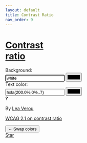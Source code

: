 ```yaml
---
layout: default
title: Contrast Ratio 
nav_order: 9
---
```

<div class="contrast-ratio-tool"> 
<h1><a href="#"><div><span>Contrast</span></div> <div><strong>ratio</strong></div></a></h1>

<label class="background">
	<span>Background:</span>
	<div class="input-wrapper">
		<input id="background" class="text-input" value="white" autofocus />
		<input id="backgroundColorPicker" class="color-picker" type="color" tabindex="-1" />
	</div>
	<output for="background foreground" class="rl" aria-live="polite" aria-label="Relative Luminance"></output>
</label>

<label class="foreground">
	<span>Text color:</span>
	<div class="input-wrapper">
		<input id="foreground" class="text-input" value="hsla(200,0%,0%,.7)" />
		<input id="foregroundColorPicker" class="color-picker" type="color" tabindex="-1" />
	</div>
	<output for="background foreground" class="rl" aria-live="polite" aria-label="Relative Luminance"></output>
</label>

<output for="background foreground" class="contrast" tabindex="0" aria-live="polite">
	<strong>?</strong>
	<span class="error"></span>
</output>

<section id="results">
	<output for="background foreground" id="preciseContrast" aria-label="Precise contrast"></output>
	<output for="background foreground" id="wcag"></output>
</section>

<div class="color-display" id="backgroundDisplay">
 
	 
	 
By <a href="http://lea.verou.me" rel="noopener" target="_blank">Lea Verou</a>
		 
<a href="https://www.w3.org/TR/WCAG/#contrast-minimum" rel="noopener" target="_blank">WCAG 2.1 on contrast ratio</a>

	 
</div>
<section class="color-display" id="foregroundDisplay">
	<button id="swap">↔ Swap colors</button>
	<script async src="https://cdn.carbonads.com/carbon.js?zoneid=1673&serve=C6AILKT&placement=contrastratiocom" id="_carbonads_js"></script>
</section>

<footer></footer>

<script src="https://leaverou.github.io/incrementable/incrementable.js" id="incrementable" async></script>
 <script>
	 (function(){

    var _ = self.Color = function(rgba) {
	if (rgba === 'transparent') {
		rgba = [0,0,0,0];
	}
	else if (typeof rgba === 'string') {
		var rgbaString = rgba;
		rgba = rgbaString.match(/rgba?\(([\d.]+), ([\d.]+), ([\d.]+)(?:, ([\d.]+))?\)/);

		if (rgba) {
			rgba.shift();
		}
		else {
			throw new Error('Invalid string: ' + rgbaString);
		}
	}

	if (rgba[3] === undefined) {
		rgba[3] = 1;
	}

	rgba = rgba.map(a => +a);

	this.rgba = rgba;
};

_.prototype = {
	get rgb () {
		return this.rgba.slice(0,3);
	},

	get alpha () {
		return this.rgba[3];
	},

	set alpha (alpha) {
		this.rgba[3] = alpha;
	},

	get luminance () {
		// Formula: http://www.w3.org/TR/2008/REC-WCAG20-20081211/#relativeluminancedef
		var rgba = this.rgba.slice();

		for(var i=0; i<3; i++) {
			var rgb = rgba[i];

			rgb /= 255;

			rgb = rgb < .03928 ? rgb / 12.92 : Math.pow((rgb + .055) / 1.055, 2.4);

			rgba[i] = rgb;
		}

		return .2126 * rgba[0] + .7152 * rgba[1] + 0.0722 * rgba[2];
	},

	get inverse () {
		return new _([
			255 - this.rgba[0],
			255 - this.rgba[1],
			255 - this.rgba[2],
			this.alpha
		]);
	},

	toString: function() {
		return 'rgb' + (this.alpha < 1? 'a' : '') + '(' + this.rgba.slice(0, this.alpha >= 1? 3 : 4).join(', ') + ')';
	},

	/**
	 * @param {boolean} withAlpha If the output should include the alpha channel.
	 * @returns {string} A hex color string in the format `#RRGGBB` or `#RRGGBBAA.
	 */
	toHex: function(withAlpha = true) {
		var [ r, g, b, a ] = this.rgba;
		var uint8ToHex = function(uint8) { return uint8.toString(16).padStart(2, '0'); }

		var result = `#${uint8ToHex(r)}${uint8ToHex(g)}${uint8ToHex(b)}`;

		if (withAlpha) {
			var aHex = uint8ToHex(a * 255);
			result += aHex;
		}

		return result;
	},

	clone: function() {
		return new _(this.rgba);
	},

	// Overlay a color over another
	overlayOn: function (color) {
		var overlaid = this.clone();

		var alpha = this.alpha;

		if (alpha >= 1) {
			return overlaid;
		}

		for(var i=0; i<3; i++) {
			overlaid.rgba[i] = overlaid.rgba[i] * alpha + color.rgba[i] * color.rgba[3] * (1 - alpha);
		}

		overlaid.rgba[3] = alpha + color.rgba[3] * (1 - alpha);

		return overlaid;
	},

	contrast: function (color) {
		// Formula: http://www.w3.org/TR/2008/REC-WCAG20-20081211/#contrast-ratiodef
		var alpha = this.alpha;

		if (alpha >= 1) {
			if (color.alpha < 1) {
				color = color.overlayOn(this);
			}

			var l1 = this.luminance + .05,
				l2 = color.luminance + .05,
				ratio = l1/l2;

			if (l2 > l1) {
				ratio = 1 / ratio;
			}

			// ratio = floor(ratio, 2);

			return {
				ratio: ratio,
				error: 0,
				min: ratio,
				max: ratio
			};
		}

		// If we’re here, it means we have a semi-transparent background
		// The text color may or may not be semi-transparent, but that doesn't matter

		var onBlack = this.overlayOn(_.BLACK),
		    onWhite = this.overlayOn(_.WHITE),
		    contrastOnBlack = onBlack.contrast(color).ratio,
		    contrastOnWhite = onWhite.contrast(color).ratio;

		var max = Math.max(contrastOnBlack, contrastOnWhite);

		// This is here for backwards compatibility and not used to calculate
		// `min`.  Note that there may be other colors with a closer luminance to
		// `color` if they have a different hue than `this`.
		var closest = this.rgb.map(function(c, i) {
			return Math.min(Math.max(0, (color.rgb[i] - c * alpha)/(1-alpha)), 255);
		});

		closest = new _(closest);

		var min = 1;
		if (onBlack.luminance > color.luminance) {
			min = contrastOnBlack;
		}
		else if (onWhite.luminance < color.luminance) {
			min = contrastOnWhite;
		}

		return {
			ratio: (min + max) / 2,
			error: (max - min) / 2,
			min: min,
			max: max,
			closest: closest,
			farthest: onWhite == max? _.WHITE : _.BLACK
		};
	}
};

_.BLACK = new _([0,0,0]);
_.GRAY = new _([127.5, 127.5, 127.5]);
_.WHITE = new _([255,255,255]);

})();
function $(expr, con) {
	return typeof expr === "string"? (con || document).querySelector(expr) : expr;
}

function $$(expr, con) {
	return Array.prototype.slice.call((con || document).querySelectorAll(expr));
}

/*
 * Make each element with an ID a global variable.
 * Many browsers do this anyway (it’s in the HTML5 spec), so it ensures consistency.
 *
 * https://html.spec.whatwg.org/multipage/window-object.html#named-access-on-the-window-object
 */
$$("[id]").forEach(function(element) {
	window[element.id] = element;
});

// Math.floor with precision
function floor(number, decimals) {
	decimals = +decimals || 0;

	var multiplier = Math.pow(10, decimals);

	return Math.floor(number * multiplier) / multiplier;
}

var messages = {
	"semitransparent": "The background is semi-transparent, so the contrast ratio cannot be precise. Depending on what’s going to be underneath, it could be any of the following:",
	"fail": "Fails WCAG 2.0 and 2.1 :-(",
	"aa-large": "Passes AA for large text (above 18pt or bold above 14pt) and AA for user interface components and graphical objects",
	"aa": "Passes AA level for any size text, AAA for large text (above 18pt or bold above 14pt), and AA for user interface components and graphical objects",
	"aaa": "Passes AAA level for any size text and AA for user interface components and graphical objects"
};

var canvas = document.createElement("canvas"),
    ctx = canvas.getContext("2d");

canvas.width = canvas.height = 16;
document.body.appendChild(canvas);

incrementable.onload = function() {
	if (window.Incrementable) {
		new Incrementable(background);
		new Incrementable(foreground);
	}
};

if (window.Incrementable) {
	incrementable.onload();
}

var output = $(".contrast");

var levels = {
	"fail": {
		range: [0, 3],
		color: "hsl(0, 100%, 40%)"
	},
	"aa-large": {
		range: [3, 4.5],
		color: "hsl(40, 100%, 45%)"
	},
	"aa": {
		range: [4.5, 7],
		color: "hsl(80, 60%, 45%)"
	},
	"aaa": {
		range: [7, 22],
		color: "hsl(95, 60%, 41%)"
	}
};

function rangeIntersect(min, max, upper, lower) {
	return (max < upper? max : upper) - (lower < min? min : lower);
}

function updateLuminance(input) {
	var luminanceOutput = $(".rl", input.parentNode.parentNode);

	var color = input.color;

	if (input.color.alpha < 1) {
		var lumBlack = color.overlayOn(Color.BLACK).luminance;
		var lumWhite = color.overlayOn(Color.WHITE).luminance;

		luminanceOutput.textContent = lumBlack + " - " + lumWhite;
		luminanceOutput.style.color = Math.min(lumBlack, lumWhite) < .2? "white" : "black";
	}
	else {
		luminanceOutput.textContent = color.luminance;
		luminanceOutput.style.color = color.luminance < .2? "white" : "black";
	}
}

function update() {
	if (foreground.color && background.color) {
		if (foreground.value !== foreground.defaultValue || background.value !== background.defaultValue) {
			window.onhashchange = null;

			location.hash = "#" + encodeURIComponent(foreground.value) + "-on-" + encodeURIComponent(background.value);

			setTimeout(function() {
				window.onhashchange = hashchange;
			}, 10);
		}

		var contrast = background.color.contrast(foreground.color);

		updateLuminance(background);
		updateLuminance(foreground);

		var min = contrast.min,
		    max = contrast.max,
		    range = max - min,
		    classes = [], percentages = [];

		for (var level in levels) {
			var bounds = levels[level].range,
			    lower = bounds[0],
			    upper = bounds[1];

			if (min < upper && max >= lower) {
				classes.push(level);

				percentages.push({
					level: level,
					percentage: 100 * rangeIntersect(min, max, upper, lower) / range
				});
			}
		}

		$("strong", output).textContent = floor(contrast.ratio, 2);

		preciseContrast.innerHTML = `Precise contrast: ${contrast.ratio - contrast.error}`;

		var error = $(".error", output);

		if (contrast.error) {
			error.textContent = "±" + floor(contrast.error, 2);
			error.title = floor(min, 2) + " - " + floor(max, 2);
			preciseContrast.textContent = `${min} - ${max}`;
		}
		else {
			error.textContent = "";
			error.title = "";
			preciseContrast.textContent = contrast.ratio;
		}

		if (classes.length <= 1) {
			wcag.textContent = messages[classes[0]];
			output.style.backgroundImage = "";
			output.style.backgroundColor = levels[classes[0]].color;
		}
		else {
			var fragment = document.createDocumentFragment();

			var p = document.createElement("p");
			p.textContent = messages.semitransparent;
			fragment.appendChild(p);

			var ul = document.createElement("ul");

			for (var i=0; i<classes.length; i++) {
				var li = document.createElement("li");

				li.textContent = messages[classes[i]];

				ul.appendChild(li);
			}

			fragment.appendChild(ul);

			wcag.textContent = "";
			wcag.appendChild(fragment);

			// Create gradient illustrating levels
			var stops = [], previousPercentage = 0;

			for (var i=0; i < 2 * percentages.length; i++) {
				var info = percentages[i % percentages.length];

				var level = info.level;
				var color = levels[level].color,
				    percentage = previousPercentage + info.percentage / 2;

				stops.push(color + " " + previousPercentage + "%", color + " " + percentage + "%");

				previousPercentage = percentage;
			}

			var gradient = "linear-gradient(135deg, " + stops.join(", ") + ")";

			output.style.backgroundImage = gradient;
		}

		output.className = "contrast " + classes.join(" ");

		ctx.clearRect(0, 0, 16, 16);

		ctx.fillStyle = background.color + "";
		ctx.fillRect(0, 0, 8, 16);

		ctx.fillStyle = foreground.color + "";
		ctx.fillRect(8, 0, 8, 16);

		$("link[rel=\"shortcut icon\"]").setAttribute("href", canvas.toDataURL());
	}
}

function colorChanged(input) {
	input.style.width = input.value.length * .56 + "em";
	input.style.width = input.value.length + "ch";

	var isForeground = input == foreground;

	var display = isForeground? foregroundDisplay : backgroundDisplay;

	var previousColor = getComputedStyle(display).backgroundColor;

	// Add hash to front of 3, 4, 6, and 8 digit hex codes.
	var accepted_matches = [3, 4, 6, 8]
	var match_result = input.value.match(/^[0-9a-f]{3,8}$/i)
	if (match_result && accepted_matches.includes(match_result[0].length)){
		input.value = "#" + input.value;
	}

	display.style.background = input.value;

	var color = getComputedStyle(display).backgroundColor;

	if (color && input.value && (color !== previousColor || color === "transparent" || color === "rgba(0, 0, 0, 0)")) {
		// Valid & different color
		if (isForeground) {
			backgroundDisplay.style.color = input.value;
		}

		input.color = new Color(color);

		return true;
	}

	return false;
}

function hashchange() {

	if (location.hash) {
		var colors = location.hash.slice(1).split("-on-");

		foreground.value = decodeURIComponent(colors[0]);
		background.value = decodeURIComponent(colors[1]);
	}
	else {
		foreground.value = foreground.defaultValue;
		background.value = background.defaultValue;
	}

	background.oninput();
	foreground.oninput();
}

background.oninput =
foreground.oninput = function() {
	var valid = colorChanged(this);

	if (!valid) {
		return;
	}

	update();

	if (this === background) {
		var bgStyle = getComputedStyle(backgroundDisplay).backgroundColor;
		backgroundColorPicker.value = new Color(bgStyle).toHex(false);
	}
	else {
		var fgStyle = getComputedStyle(foregroundDisplay).backgroundColor;
		foregroundColorPicker.value = new Color(fgStyle).toHex(false);
	}
};

backgroundColorPicker.oninput = (event) => {
	background.value = event.target.value;
	colorChanged(background);
	update();
};

foregroundColorPicker.oninput = function(event) {
	foreground.value = event.target.value;
	colorChanged(foreground);
	update();
};

swap.onclick = function() {
	var backgroundColor = background.value;
	background.value = foreground.value;
	foreground.value = backgroundColor;

	colorChanged(background);
	colorChanged(foreground);

	update();

	var bgStyle = getComputedStyle(backgroundDisplay).backgroundColor;
	backgroundColorPicker.value = new Color(bgStyle).toHex(false);

	var fgStyle = getComputedStyle(foregroundDisplay).backgroundColor;
	foregroundColorPicker.value = new Color(fgStyle).toHex(false);
};

window.encodeURIComponent = (function(){
	var encodeURIComponent = window.encodeURIComponent;

	return function (str) {
		return encodeURIComponent(str).replace(/[()]/g, function ($0) {
			return escape($0);
		});
	};
})();

window.decodeURIComponent = (function(){
	var decodeURIComponent = window.decodeURIComponent;

	return function (str) {
		return str.search(/%[\da-f]/i) > -1? decodeURIComponent(str) : str;
	};
})();

(onhashchange = hashchange)();
 </script>

<div class="social">
	<a class="github-button" href="https://github.com/leaverou/contrast-ratio" data-icon="octicon-star" data-size="large" data-show-count="true" aria-label="Star leaverou/contrast-ratio on GitHub">Star</a>
</div>

<!-- Place this tag in your head or just before your close div tag. -->
<script async defer src="https://buttons.github.io/buttons.js"></script>

<script>
 

 
</script>
</div>
